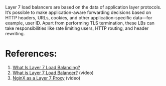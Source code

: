 Layer 7 load balancers are based on the data of application layer protocols. It’s possible to make application-aware forwarding decisions based on HTTP headers, URLs, cookies, and other application-specific data—for example, user ID. 
Apart from performing TLS termination, these LBs can take responsibilities like rate limiting users, HTTP routing, and header rewriting.

# References:

1. [What Is Layer 7 Load Balancing?](https://www.nginx.com/resources/glossary/layer-7-load-balancing)
2. [What is Layer 7 Load Balancer?](https://www.youtube.com/watch?v=LjC-pXALyLM&list=PLQnljOFTspQWKPjGnVgA5oVIhNKJ5mDXg&index=6) (video)
3. [NginX as a Layer 7 Proxy](https://www.youtube.com/watch?v=rYqmshzB8rc&list=PLQnljOFTspQWKPjGnVgA5oVIhNKJ5mDXg&index=27) (video)